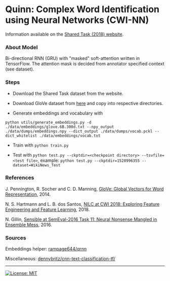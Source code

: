 # Quinn: Complex Word Identification using Neural Networks (CWI-NN)

Information available on the [Shared Task (2018) website](http://sites.google.com/view/cwisharedtask2018/).

### About Model

Bi-directional RNN (GRU) with "masked" soft-attention written in TensorFlow. The attention mask is decided from annotator specified context (see dataset).

### Steps

- Download the Shared Task dataset from the website.

- Download GloVe dataset from [here](https://nlp.stanford.edu/projects/glove/) and copy into respective directories.

- Generate embeddings and vocabulary with 

`python utils/generate_embeddings.py -d ./data/embeddings/glove.6B.300d.txt --npy_output ./data/dumps/embeddings.npy --dict_output ./data/dumps/vocab.pckl --dict_whitelist ./data/embeddings/vocab.txt`

- Train with `python train.py`

- Test with `python test.py --ckptdir=<checkpoint directory> --tsvfile=<test file>`, example: `python test.py --ckptdir=1528996355 --dataset=WikiNews_Test`

### References

J. Pennington, R. Socher and C. D. Manning, [GloVe: Global Vectors for Word Representation](https://nlp.stanford.edu/pubs/glove.pdf), 2014.

N. S. Hartmann and L. B. dos Santos, [NILC at CWI 2018: Exploring Feature Engineering and Feature Learning](http://aclweb.org/anthology/W18-0540), 2018.

N. Gillin, [Sensible at SemEval-2016 Task 11: Neural Nonsense Mangled in Ensemble Mess](http://www.aclweb.org/anthology/S16-1148), 2016.

### Sources

Embeddings helper: [rampage644/qrnn](https://github.com/rampage644/qrnn)

Miscellaneous: [dennybritz/cnn-text-classification-tf/](https://github.com/dennybritz/cnn-text-classification-tf/)

---
[![License: MIT](https://img.shields.io/badge/License-MIT-yellow.svg)](https://opensource.org/licenses/MIT)
